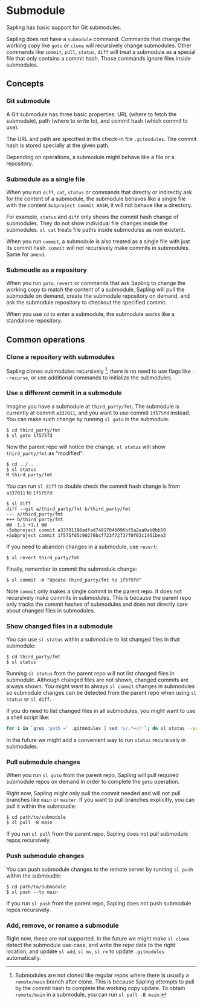 # Submodule

Sapling has basic support for Git submodules.

Sapling does not have a `submodule` command. Commands that change the working
copy like `goto` or `clone` will recursively change submodules. Other commands
like `commit`, `pull`, `status`, `diff` will treat a submodule as a special
file that only contains a commit hash. Those commands ignore files inside
submodules.

## Concepts

### Git submodule

A Git submodule has three basic properties: URL (where to fetch the submodule),
path (where to write to), and commit hash (which commit to use).

The URL and path are specified in the check-in file `.gitmodules`. The commit
hash is stored specially at the given path.

Depending on operations, a submodule might behave like a file or a repository.

### Submodule as a single file

When you run `diff`, `cat`, `status` or commands that directly or indirectly
ask for the content of a submodule, the submodule behaves like a single file
with the content `Subproject commit HASH`, it will not behave like a directory.

For example, `status` and `diff` only shows the commit hash change of
submodules. They do not show individual file changes inside the submodules.
`sl cat` treats file paths inside submodules as non existent.

When you run `commit`, a submodule is also treated as a single file with just
its commit hash. `commit` will not recursively make commits in submodules.
Same for `amend`.

### Submoudle as a repository

When you run `goto`, `revert` or commands that ask Sapling to change the
working copy to match the content of a submodule, Sapling will pull the
submodule on demand, create the submodule repository on demand, and ask the
submodule repository to checkout the specified commit.

When you use `cd` to enter a submodule, the submodule works like a standalone
repository.

## Common operations

### Clone a repository with submodules

Sapling clones submodules recursively [^1]; there is no need to use flags like
`--recurse`, or use additional commands to initialize the submodules.

### Use a different commit in a submodule

Imagine you have a submodule at `third_party/fmt`. The submodule is currently
at commit `a337011`, and you want to use commit `1f575fd` instead. You can make
such change by running `sl goto` in the submodule:

```
$ cd third_party/fmt
$ sl goto 1f575fd
```

Now the parent repo will notice the change. `sl status` will show
`third_party/fmt` as "modified":

```
$ cd ../..
$ sl status
M third_party/fmt
```

You can run `sl diff` to double check the commit hash change is from
`a337011` to `1f575fd`:

```
$ sl diff
diff --git a/third_party/fmt b/third_party/fmt
--- a/third_party/fmt
+++ b/third_party/fmt
@@ -1,1 +1,1 @@
-Subproject commit a33701196adfad74917046096bf5a2aa0ab0bb50
+Subproject commit 1f575fd5c90278bcf723f72737f0f63c1951bea3
```

If you need to abandon changes in a submodule, use `revert`:

```
$ sl revert third_party/fmt
```

Finally, remember to commit the submodule change:

```
$ sl commit -m "Update third_party/fmt to 1f575fd"
```

Note `commit` only makes a single commit in the parent repo. It does not
recursively make commits in submodules. This is because the parent repo only
tracks the commit hashes of submodules and does not directly care about
changed files in submodules.

### Show changed files in a submodule

You can use `sl status` within a submodule to list changed files in that
submodule:

```
$ cd third_party/fmt
$ sl status
```

Running `sl status` from the parent repo will not list changed files in
submodule. Although changed files are not shown, changed commits are
always shown. You might want to always `sl commit` changes in submodules
so submodule changes can be detected from the parent repo when using
`sl status` or `sl diff`.

If you do need to list changed files in all submodules, you might want to
use a shell script like:

```bash
for i in `grep 'path =' .gitmodules | sed 's/.*=//'`; do sl status --pager=off --cwd $i; done
```

In the future we might add a convenient way to run `status` recursively in
submodules.


### Pull submodule changes

When you run `sl goto` from the parent repo, Sapling will pull required
submodule repos on demand in order to complete the `goto` operation.

Right now, Sapling might only pull the commit needed and will not pull branches
like `main` or `master`. If you want to pull branches explicitly, you can pull
it within the submoudle:

```
$ cd path/to/submodule
$ sl pull -B main
```

If you run `sl pull` from the parent repo, Sapling does not pull submodule
repos recursively.

### Push submodule changes

You can push submodule changes to the remote server by running `sl push` within
the submoudle:

```
$ cd path/to/submodule
$ sl push --to main
```

If you run `sl push` from the parent repo, Sapling does not push submodule
repos recursively.

### Add, remove, or rename a submodule

Right now, these are not supported. In the future we might make `sl clone`
detect the submodule use-case, and write the repo data to the right location,
and update `sl add`, `sl mv`, `sl rm` to update `.gitmodules` automatically.

[^1]: Submodules are not cloned like regular repos where there is usually a
    `remote/main` branch after clone. This is because Sapling attempts to pull
    by the commit hash to complete the working copy update. To obtain
    `remote/main` in a submodule, you can run `sl pull -B main`.
